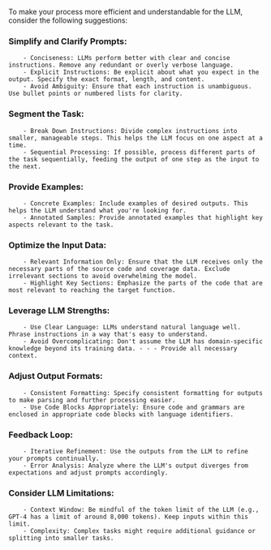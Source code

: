 To make your process more efficient and understandable for the LLM, consider the following suggestions:

### Simplify and Clarify Prompts:
        - Conciseness: LLMs perform better with clear and concise instructions. Remove any redundant or overly verbose language.
        - Explicit Instructions: Be explicit about what you expect in the output. Specify the exact format, length, and content.
        - Avoid Ambiguity: Ensure that each instruction is unambiguous. Use bullet points or numbered lists for clarity.

### Segment the Task:
        - Break Down Instructions: Divide complex instructions into smaller, manageable steps. This helps the LLM focus on one aspect at a time.
        - Sequential Processing: If possible, process different parts of the task sequentially, feeding the output of one step as the input to the next.

### Provide Examples:
        - Concrete Examples: Include examples of desired outputs. This helps the LLM understand what you're looking for.
        - Annotated Samples: Provide annotated examples that highlight key aspects relevant to the task.

### Optimize the Input Data:
        - Relevant Information Only: Ensure that the LLM receives only the necessary parts of the source code and coverage data. Exclude irrelevant sections to avoid overwhelming the model.
        - Highlight Key Sections: Emphasize the parts of the code that are most relevant to reaching the target function.

### Leverage LLM Strengths:
        - Use Clear Language: LLMs understand natural language well. Phrase instructions in a way that's easy to understand.
        - Avoid Overcomplicating: Don't assume the LLM has domain-specific knowledge beyond its training data. - - - Provide all necessary context.

### Adjust Output Formats:
        - Consistent Formatting: Specify consistent formatting for outputs to make parsing and further processing easier.
        - Use Code Blocks Appropriately: Ensure code and grammars are enclosed in appropriate code blocks with language identifiers.

### Feedback Loop:
        - Iterative Refinement: Use the outputs from the LLM to refine your prompts continually.
        - Error Analysis: Analyze where the LLM's output diverges from expectations and adjust prompts accordingly.

### Consider LLM Limitations:
        - Context Window: Be mindful of the token limit of the LLM (e.g., GPT-4 has a limit of around 8,000 tokens). Keep inputs within this limit.
        - Complexity: Complex tasks might require additional guidance or splitting into smaller tasks.